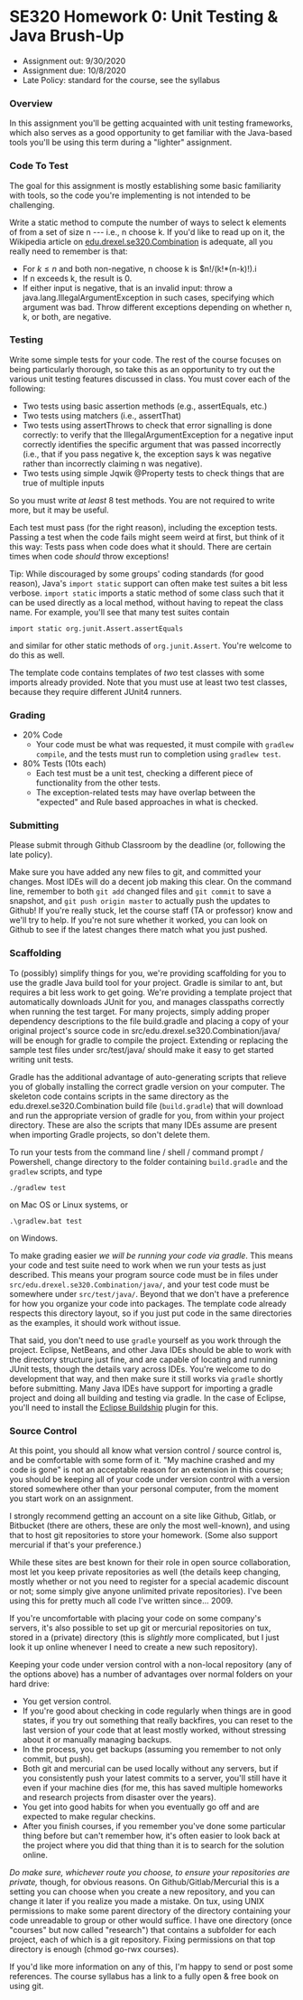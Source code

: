 
# SE320 Homework 0: Unit Testing & Java Brush-Up

- Assignment out: 9/30/2020
- Assignment due: 10/8/2020
- Late Policy: standard for the course, see the syllabus

### Overview
In this assignment you'll be getting acquainted with unit testing frameworks, which also serves as a
good opportunity to get familiar with the Java-based tools you'll be using this term during a
"lighter" assignment.

### Code To Test

The goal for this assignment is mostly establishing some basic familiarity with tools, so the code
you're implementing is not intended to be challenging.

Write a static method to compute the number of ways to select k elements of from a set of size n ---
i.e., n choose k.  If you'd like to read up on it, the Wikipedia article on [edu.drexel.se320.Combination](https://en.wikipedia.org/wiki/edu.drexel.se320.Combination) is adequate, all you really need to remember is that:

- For $k \le n$ and both non-negative, n choose k is $n!/(k!*(n-k)!).i
- If n exceeds k, the result is 0.
- If either input is negative, that is an invalid input: throw a
  java.lang.IllegalArgumentException in such cases, specifying which argument was bad.  Throw
  different exceptions depending on whether n, k, or both, are negative.

### Testing

Write some simple tests for your code.  The rest of the course focuses on being particularly
thorough, so take this as an opportunity to try out the various unit testing features discussed in
class.  You must cover each of the following:

- Two tests using basic assertion methods (e.g., assertEquals, etc.)
- Two tests using matchers (i.e., assertThat)
- Two tests using assertThrows to check that error signalling is done correctly: to verify that the IllegalArgumentException for a negative input
    correctly identifies the specific argument that was passed incorrectly (i.e., that if you pass
    negative k, the exception says k was negative rather than incorrectly claiming n was negative).
- Two tests using simple Jqwik @Property tests to check things that are true of multiple inputs

So you must write *at least* 8 test methods.  You are not required to write more, but it may be useful.

Each test must pass (for the right reason), including the exception tests.  Passing a test when the code fails might seem weird at first, but think of it this way: Tests pass when code does what it should.  There are certain times when code *should* throw exceptions!


Tip: While discouraged by some groups' coding standards (for good reason), Java's ```import
static``` support can often make test suites a bit less verbose.  ```import static``` imports a
static method of some class such that it can be used directly as a local method, without having to
repeat the class name.  For example, you'll see that many test suites contain

```import static org.junit.Assert.assertEquals```

and similar for other static methods of ```org.junit.Assert```.  You're welcome to do this as well.

The template code contains templates of *two* test classes with some imports already provided.  Note
that you must use at least two test classes, because they require different JUnit4 runners.

### Grading

- 20% Code
    + Your code must be what was requested, it must compile with ```gradlew compile```, and the tests
    must run to completion using ```gradlew test```.
- 80% Tests (10ts each)
    + Each test must be a unit test, checking a different piece of functionality from the other tests.
    + The exception-related tests may have overlap between the "expected" and Rule based approaches in what is checked. 


### Submitting

Please submit through Github Classroom by the deadline (or, following the late policy).

Make sure you have added any new files to git, and committed your changes.  Most IDEs will do a decent job making this clear.  On the command line, remember to both ```git add``` changed files and ```git commit``` to save a snapshot, and ```git push origin master``` to actually push the updates to Github!  If you're really stuck, let the course staff (TA or professor) know and we'll try to help.  If you're not sure whether it worked, you can look on Github to see if the latest changes there match what you just pushed.

### Scaffolding
To (possibly) simplify things for you, we're providing scaffolding for you to
use the gradle Java build tool for your project.  Gradle is similar to ant, but
requires a bit less work to get going.  We're providing a template project that
automatically downloads JUnit for you, and manages classpaths correctly when
running the test target.  For many projects, simply adding proper dependency
descriptions to the file build.gradle and placing a copy of your original
project's source code in src/edu.drexel.se320.Combination/java/ will be enough for gradle to compile
the project.  Extending or replacing the sample test files under src/test/java/
should make it easy to get started writing unit tests.

Gradle has the additional advantage of auto-generating scripts that relieve you of globally installing the correct gradle version on your computer.  The skeleton code contains scripts in the same directory as the edu.drexel.se320.Combination build file (```build.gradle```) that will download and run the appropriate version of gradle for you, from within your project directory.  These are also the scripts that many IDEs assume are present when importing Gradle projects, so don't delete them.

To run your tests from the command line / shell / command prompt / Powershell, change directory to the folder containing ```build.gradle``` and the ```gradlew``` scripts, and type

    ./gradlew test

on Mac OS or Linux systems, or

    .\gradlew.bat test

on Windows.

To make grading easier *we will be running your code via gradle*.  This means your code and test
suite need to work when we run your tests as just described.
This means your program source code must be in files under ```src/edu.drexel.se320.Combination/java/```, and your test code
must be somewhere under ```src/test/java/```.  Beyond that we don't have a preference for how you
organize your code into packages.  The template code already respects this directory layout, so if
you just put code in the same directories as the examples, it should work without issue.

That said, you don't need to use ```gradle``` yourself as you work through the project.  Eclipse,
NetBeans, and other Java IDEs should be able to work with the directory structure just fine, and
are capable of locating and running JUnit tests, though the details vary across IDEs.  You're
welcome to do development that way, and then make sure it still works via ```gradle``` shortly
before submitting.  Many Java IDEs have support for importing a gradle project and doing all building and testing via gradle.  In the case of Eclipse, you'll need to install the [Eclipse Buildship](https://projects.eclipse.org/projects/tools.buildship) plugin for this.


### Source Control
At this point, you should all know what version control / source control is, and be comfortable
with some form of it.  "My machine crashed and my code is gone" is not an acceptable reason for an extension in this course; you should be keeping all of your code under version control with a version stored somewhere other than your personal computer, from the moment you start work on an assignment.

I strongly recommend getting an account on a site like Github, Gitlab, or Bitbucket (there are others, these are only the most well-known), and using that to host git repositories to store your homework.  (Some also support mercurial if that's your preference.)

While these sites are best known for their role in open source collaboration, most let you keep private repositories as well (the details keep changing, mostly whether or not you need to register for a special academic discount or not; some simply give anyone unlimited private repositories).  I've been using this for pretty much all code I've written since... 2009.

If you're uncomfortable with placing your code on some company's servers, it's also possible to set up git or mercurial repositories on tux, stored in a (private) directory (this is *slightly* more complicated, but I just look it up online whenever I need to create a new such repository).

Keeping your code under version control with a non-local repository (any of the options above) has a number of advantages over normal folders on your hard drive:

- You get version control.
- If you're good about checking in code regularly when things are in good states, if you try out something that really backfires, you can reset to the last version of your code that at least mostly worked, without stressing about it or manually managing backups.
- In the process, you get backups (assuming you remember to not only commit, but push).
- Both git and mercurial can be used locally without any servers, but if you consistently push your latest commits to a server, you'll still have it even if your machine dies (for me, this has saved multiple homeworks and research projects from disaster over the years).
- You get into good habits for when you eventually go off and are expected to make regular checkins.
- After you finish courses, if you remember you've done some particular thing before but can't remember how, it's often easier to look back at the project where you did that thing than it is to search for the solution online.

*Do make sure, whichever route you choose, to ensure your repositories are private,* though, for obvious reasons.  On Github/Gitlab/Mercurial this is a setting you can choose when you create a new repository, and you can change it later if you realize you made a mistake.  On tux, using UNIX permissions to make some parent directory of the directory containing your code unreadable to group or other would suffice.  I have one directory (once "courses" but now called "research") that contains a subfolder for each project, each of which is a git repository.  Fixing permissions on that top directory is enough (chmod go-rwx courses).

If you'd like more information on any of this, I'm happy to send or post some references.  The
course syllabus has a link to a fully open & free book on using git.

